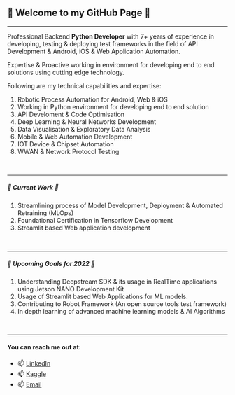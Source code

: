 ## 👋 Welcome to my GitHub Page 👋
<hr>

Professional Backend **Python Developer** with 7+ years of experience in developing, testing & deploying test frameworks in the field of API Development & Android, iOS & Web Application Automation.

Expertise & Proactive working in environment for developing end to end solutions using cutting edge technology.

Following are my technical capabilities and expertise:

1. Robotic Process Automation for Android, Web & iOS
1. Working in Python environment for developing end to end solution
1. API Develoment & Code Optimisation
1. Deep Learning & Neural Networks Development
1. Data Visualisation & Exploratory Data Analysis
1. Mobile & Web Automation Development
1. IOT Device & Chipset Automation
1. WWAN & Network Protocol Testing

<br><hr>

##### 🔭 Current Work 🔭
1. Streamlining process of Model Development, Deployment & Automated Retraining (MLOps)
1. Foundational Certification in Tensorflow Development
1. Streamlit based Web application development

<br><hr>

##### 🌱 Upcoming Goals for 2022 🌱
1. Understanding Deepstream SDK & its usage in RealTime applications using Jetson NANO Development Kit
1. Usage of Streamlit based Web Applications for ML models.
1. Contributing to Robot Framework (An open source tools test framework)
1. In depth learning of advanced machine learning models & AI Algorithms

<br><hr>

#### You can reach me out at:
- 📫 [LinkedIn](https://www.linkedin.com/in/akshay-14031992)
- 📫 [Kaggle](https://www.kaggle.com/akshay14031992)
- 📫 [Email](mailto:akshaykadam.100@gmail.com?subject=[GitHub]%20New%20Professional%20Connectivity%20Request)


<!--
**akshaykadam100/akshaykadam100** is a ✨ _special_ ✨ repository because its `README.md` (this file) appears on your GitHub profile.

Here are some ideas to get you started:

- 🔭 I’m currently working on ...
- 🌱 I’m currently learning ...
- 👯 I’m looking to collaborate on ...
- 🤔 I’m looking for help with ...
- 💬 Ask me about ...
- 📫 How to reach me: ...
- 😄 Pronouns: ...
- ⚡ Fun fact: ...
-->

